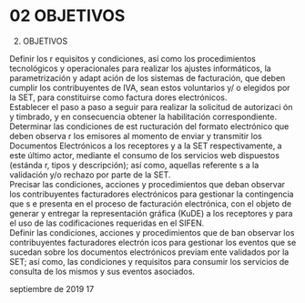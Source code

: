 # 02 OBJETIVOS

2. OBJETIVOS  
 
Definir los r equisitos y condiciones, así como los procedimientos tecnológicos y operacionales para realizar los 
ajustes informáticos, la parametrización y adapt ación de los sistemas de facturación, que deben cumplir los 
contribuyentes de IVA, sean estos  voluntarios y/ o elegidos por la SET, para constituirse como factura dores 
electrónicos.  
Establecer el paso a paso a seguir para realizar la solicitud de autorizaci ón y timbrado, y en consecuencia 
obtener la habilitación correspondiente.  
Determinar las condiciones de est ructuración del formato electrónico que deben observa r los emisores al 
momento de enviar y transmitir los Documentos Electrónicos a los receptores y  a la SET respectivamente, a 
este último actor, mediante el consumo de los servicios web dispuestos (estánda r, tipos y descripción); así 
como, aquellas referente s a la validación y/o rechazo por parte de la SET.  
Precisar las condiciones, acciones y procedimientos que deban observar los contribuyentes facturadores 
electrónicos para gestionar la contingencia que s e presenta en el proceso de facturación electrónica, con el 
objeto de generar y entregar la representación gráfica (KuDE) a los receptores y para el uso de las 
codificaciones requeridas en el SIFEN.  
Definir las condiciones, acciones y procedimientos que de ban observar los contribuyentes facturadores 
electrón icos para gestionar los eventos que se sucedan sobre los documentos electrónicos previam ente 
validados por la SET; así como, las condiciones y requisitos para consumir los servicios de consulta de los 
mismos y sus eventos asociados.  
 
 
 
 
 
 
 
 
 
 
 
 
 
 
  
 
 
 
septiembre  de 2019                17 